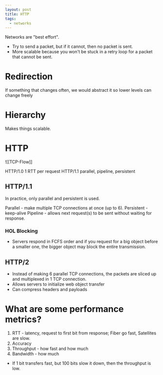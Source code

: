 ```yaml
---
layout: post
title: HTTP
tags:
  - networks
---
```

Networks are "best effort".
- Try to send a packet, but if it cannot, then no packet is sent.
- More scalable because you won't be stuck in a retry loop for a packet that cannot be sent.

# Redirection

If something that changes often, we would abstract it so lower levels can change freely

# Hierarchy

Makes things scalable.

# HTTP
![[TCP-Flow]]

HTTP/1.0 1 RTT per request
HTTP/1.1 parallel, pipeline, persistent


## HTTP/1.1

In practice, only parallel and persistent is used.

Parallel - make multiple TCP connections at once (up to 6). 
Persistent - keep-alive
Pipeline - allows next request(s) to be sent without waiting for response.

### HOL Blocking

- Servers respond in FCFS order and if you request for a big object before a smaller one, the bigger object may block the entire transmission.

## HTTP/2

- Instead of making 6 parallel TCP connections, the packets are sliced up and multiplexed in 1 TCP connection.
- Allows servers to initialize web object transfer
- Can compress headers and payloads

# What are some performance metrics?

1. RTT - latency, request to first bit from response; Fiber go fast, Satellites are slow.
2. Accuracy
3. Throughput - how fast and how much
4. Bandwidth - how much

* If 1 bit transfers fast, but 100 bits slow it down, then the throughput is low.